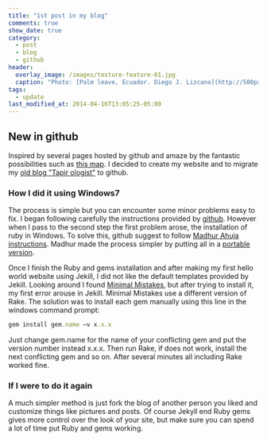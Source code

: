 ```yaml
---
title: "1st post in my blog"
comments: true
show_date: true
category:
  - post
  - blog
  - github
header:
  overlay_image: /images/texture-feature-01.jpg
  caption: "Photo: [Palm leave, Ecuador. Diego J. Lizcano](http://500px.com/dlizcano)"
tags:
  - update
last_modified_at: 2014-04-16T13:05:25-05:00
---
```


## New in github
Inspired by several pages hosted by github and amaze by the fantastic possibilities such as [this map](http://finiterank.github.io/homicidios/). I decided to create my website and to migrate my [old blog "Tapir ologist"](http://tapirologist.wordpress.com/) to github.

### How I did it using Windows7
The process is simple but you can encounter some minor problems easy to fix. I began following carefully the instructions provided by [github](https://pages.github.com/). However when I pass to the second step the first problem arose, the installation of ruby in Windows. To solve this, github suggest to follow [Madhur Ahuja instructions](http://www.madhur.co.in/blog/2011/09/01/runningjekyllwindows.html). Madhur made the process simpler by putting all in a [portable version](http://www.madhur.co.in/blog/2013/07/20/buildportablejekyll.html). 

Once I finish the Ruby and gems installation and after making my first hello world website using Jekill, I did not like the default templates provided by Jekill. Looking around I found [Minimal Mistakes](http://jekyllthemes.org/themes/minimal-mistakes/), but after trying to install it, my first error arouse in Jekill. Minimal Mistakes use a different version of Rake. The solution was to install each gem manually using this line in the windows command prompt:    

```ruby
gem install gem.name –v x.x.x
```

Just change gem.name for the name of your conflicting gem and put the version number instead x.x.x. Then run Rake, if does not work, install the next conflicting gem and so on. After several minutes all including Rake worked fine.

### If I were to do it again
A much simpler method is just fork the blog of another person you liked and customize things like pictures and posts. Of course Jekyll end Ruby gems gives more control over the look of your site, but make sure you can spend a lot of time put Ruby and gems working.
